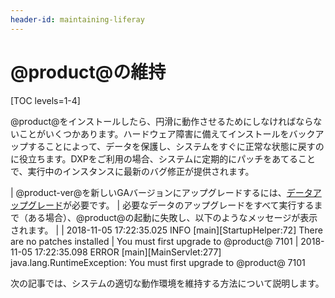 ```yaml
---
header-id: maintaining-liferay
---
```


# @product@の維持

[TOC levels=1-4]

@product@をインストールしたら、円滑に動作させるためにしなければならないことがいくつかあります。ハードウェア障害に備えてインストールをバックアップすることによって、データを保護し、システムをすぐに正常な状態に戻すのに役立ちます。DXPをご利用の場合、システムに定期的にパッチをあてることで、実行中のインスタンスに最新のバグ修正が提供されます。

| @product-ver@を新しいGAバージョンにアップグレードするには、[データアップグレード](/docs/7-1/deploy/-/knowledge_base/d/upgrading-to-liferay-71)が必要です。
| 必要なデータのアップグレードをすべて実行するまで（ある場合）、@product@の起動に失敗し、以下のようなメッセージが表示されます。
| 
|     2018-11-05 17:22:35.025 INFO  [main][StartupHelper:72] There are no patches installed
|     You must first upgrade to @product@ 7101
|     2018-11-05 17:22:35.098 ERROR [main][MainServlet:277] java.lang.RuntimeException: You must first upgrade to @product@ 7101

次の記事では、システムの適切な動作環境を維持する方法について説明します。
